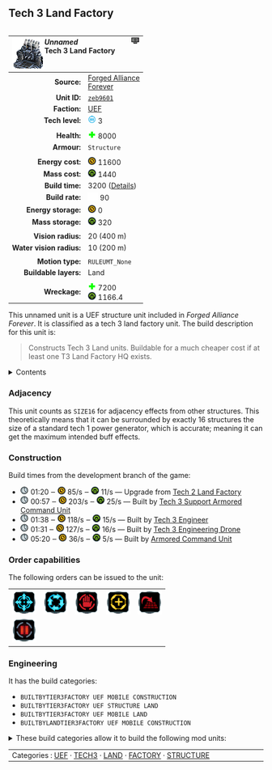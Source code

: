 Tech 3 Land Factory
----
<table align="right">
    <thead>
        <tr>
            <th align="left" colspan="2">
                <img align="left" src="icons/units/ZEB9601_icon.png" title="The unit icon" /><img align="right" src="icons/strategicicons/icon_factory3_land_rest.png" title="icon_factory3_land" /><i>Unnamed</i><br />Tech 3 Land Factory
            </th>
        </tr>
    </thead>
    <tbody>
        <tr>
            <td align="right"><strong>Source:</strong></td>
            <td><a href="Forged Alliance Forever">Forged Alliance<br />Forever</a></td>
        </tr>
        <tr>
            <td align="right"><strong>Unit ID:</strong></td>
            <td><a href="https://github.com/FAForever/fa/D:/faf-development/fa/units/ZEB9601/ZEB9601_unit.bp"><code>zeb9601</code></a></td>
        </tr>
        <tr>
            <td align="right"><strong>Faction:</strong></td>
            <td><a href="_categories.UEF">UEF</a></td>
        </tr>
        <tr>
            <td align="right"><strong>Tech level:</strong></td>
            <td><img src="icons/T3.png" title="Tech 3" /> 3</td>
        </tr>
        <tr><td align="center" colspan="2"></td></tr>
        <tr>
            <td align="right"><strong>Health:</strong></td>
            <td><img src="icons/health.png" title="Health" /> 8000</td>
        </tr>
        <tr>
            <td align="right"><strong>Armour:</strong></td>
            <td><code>Structure</code></td>
        </tr>
        <tr><td align="center" colspan="2"></td></tr>
        <tr>
            <td align="right"><strong>Energy cost:</strong></td>
            <td><img src="icons/energy.png" title="Energy" /> 11600</td>
        </tr>
        <tr>
            <td align="right"><strong>Mass cost:</strong></td>
            <td><img src="icons/mass.png" title="Mass" /> 1440</td>
        </tr>
        <tr>
            <td align="right"><strong>Build time:</strong></td>
            <td>3200 (<a href="#construction">Details</a>)</td>
        </tr>
        <tr>
            <td align="right"><strong>Build rate:</strong></td>
            <td><img src="icons/build.png" title="Build" /> 90</td>
        </tr>
        <tr>
            <td align="right"><strong>Energy storage:</strong></td>
            <td><img src="icons/energy.png" title="Energy" /> 0</td>
        </tr>
        <tr>
            <td align="right"><strong>Mass storage:</strong></td>
            <td><img src="icons/mass.png" title="Mass" /> 320</td>
        </tr>
        <tr><td align="center" colspan="2"></td></tr>
        <tr>
            <td align="right"><strong>Vision radius:</strong></td>
            <td> <span title="0.40 km, 0.25 mi">20 (400 m)</span></td>
        </tr>
        <tr>
            <td align="right"><strong>Water vision radius:</strong></td>
            <td> <span title="0.20 km, 0.12 mi">10 (200 m)</span></td>
        </tr>
        <tr><td align="center" colspan="2"></td></tr>
        <tr>
            <td align="right"><strong>Motion type:</strong></td>
            <td><code>RULEUMT_None</code></td>
        </tr>
        <tr>
            <td align="right"><strong>Buildable layers:</strong></td>
            <td>Land</td>
        </tr>
        <tr><td align="center" colspan="2"></td></tr>
        <tr>
            <td align="right"><strong>Wreckage:</strong></td>
            <td><img src="icons/health.png" title="Health" /> 7200<br /><img src="icons/mass.png" title="Mass" /> 1166.4</td>
        </tr>
    </tbody>
</table>

This unnamed unit is a UEF structure unit included in *Forged Alliance Forever*.
It is classified as a tech 3 land factory unit.
The build description for this unit is:

<blockquote>Constructs Tech 3 Land units. Buildable for a much cheaper cost if at least one T3 Land Factory HQ exists.</blockquote>

<details>
<summary>Contents</summary>

1. – <a href="#adjacency">Adjacency</a>
2. – <a href="#construction">Construction</a>
3. – <a href="#order-capabilities">Order capabilities</a>
4. – <a href="#engineering">Engineering</a>
</details>

### Adjacency
This unit counts as `SIZE16` for adjacency effects from other structures. This theoretically means that it can be surrounded by exactly 16 structures the size of a standard tech 1 power generator, which is accurate; meaning it can get the maximum intended buff effects. 

### Construction
Build times from the development branch of the game:
* <img src="icons/time.png" title="Time" /> 01:20 ‒ <img src="icons/energy.png" title="Energy" /> 85/s ‒ <img src="icons/mass.png" title="Mass" /> 11/s — Upgrade from <a href="ZEB9501">Tech 2 Land Factory</a>
* <img src="icons/time.png" title="Time" /> 00:57 ‒ <img src="icons/energy.png" title="Energy" /> 203/s ‒ <img src="icons/mass.png" title="Mass" /> 25/s — Built by <a href="UEL0301">Tech 3 Support Armored Command Unit</a>
* <img src="icons/time.png" title="Time" /> 01:38 ‒ <img src="icons/energy.png" title="Energy" /> 118/s ‒ <img src="icons/mass.png" title="Mass" /> 15/s — Built by <a href="UEL0309">Tech 3 Engineer</a>
* <img src="icons/time.png" title="Time" /> 01:31 ‒ <img src="icons/energy.png" title="Energy" /> 127/s ‒ <img src="icons/mass.png" title="Mass" /> 16/s — Built by <a href="UEA0003">Tech 3 Engineering Drone</a>
* <img src="icons/time.png" title="Time" /> 05:20 ‒ <img src="icons/energy.png" title="Energy" /> 36/s ‒ <img src="icons/mass.png" title="Mass" /> 5/s — Built by <a href="UEL0001">Armored Command Unit</a>

### Order capabilities
The following orders can be issued to the unit:
<table>
<td><img float="left" src="icons/orders/move.png" title="Move" /></td>
<td><img float="left" src="icons/orders/patrol.png" title="Patrol" /></td>
<td><img float="left" src="icons/orders/stop.png" title="Stop" /></td>
<td><img float="left" src="icons/orders/guard.png" title="Assist" /></td>
<td><img float="left" src="icons/orders/stand-ground.png" title="Fire State" /></td>
<tr>
<td><img float="left" src="icons/orders/pause.png" title="Pause Construction
Pause/unpause current construction order" /></td>
</table>

### Engineering
It has the build categories:
* <code>BUILTBYTIER3FACTORY UEF MOBILE CONSTRUCTION</code>
* <code>BUILTBYTIER3FACTORY UEF STRUCTURE LAND</code>
* <code>BUILTBYTIER3FACTORY UEF MOBILE LAND</code>
* <code>BUILTBYLANDTIER3FACTORY UEF MOBILE CONSTRUCTION</code>


<details>
<summary>These build categories allow it to build the following mod units:

</summary>

<table>
    <tr>
        <td><img src="icons/T1.png" title="T1" /></td>
        <td><a href="UEL0105"><img src="icons/units/UEL0105_icon.png" title="Tech 1 Engineer" width="64px" /></a></td>
        <td><a href="UEL0101"><img src="icons/units/UEL0101_icon.png" title="Tech 1 Land Scout" width="64px" /></a></td>
        <td><a href="UEL0106"><img src="icons/units/UEL0106_icon.png" title="Tech 1 Light Assault Bot" width="64px" /></a></td>
        <td><a href="UEL0201"><img src="icons/units/UEL0201_icon.png" title="Tech 1 Medium Tank" width="64px" /></a></td>
        <td><a href="UEL0104"><img src="icons/units/UEL0104_icon.png" title="Tech 1 Mobile Anti-Air Gun" width="64px" /></a></td>
        <td><a href="UEL0103"><img src="icons/units/UEL0103_icon.png" title="Tech 1 Mobile Light Artillery" width="64px" /></a></td>
    </tr>
    <tr>
        <td><img src="icons/T2.png" title="T2" /></td>
        <td><a href="UEL0208"><img src="icons/units/UEL0208_icon.png" title="Tech 2 Engineer" width="64px" /></a></td>
        <td><a href="XEL0209"><img src="icons/units/XEL0209_icon.png" title="Tech 2 Field Engineer" width="64px" /></a></td>
        <td><a href="DEL0204"><img src="icons/units/DEL0204_icon.png" title="Tech 2 Gatling Bot" width="64px" /></a></td>
        <td><a href="UEL0202"><img src="icons/units/UEL0202_icon.png" title="Tech 2 Heavy Tank" width="64px" /></a></td>
        <td><a href="UEL0203"><img src="icons/units/UEL0203_icon.png" title="Tech 2 Amphibious Tank" width="64px" /></a></td>
        <td><a href="UEL0205"><img src="icons/units/UEL0205_icon.png" title="Tech 2 Mobile AA Flak Artillery" width="64px" /></a></td>
        <td><a href="UEL0111"><img src="icons/units/UEL0111_icon.png" title="Tech 2 Mobile Missile Launcher" width="64px" /></a></td>
        <td><a href="UEL0307"><img src="icons/units/UEL0307_icon.png" title="Tech 2 Mobile Shield Generator" width="64px" /></a></td>
    </tr>
    <tr>
        <td><img src="icons/T3.png" title="T3" /></td>
        <td><a href="UEL0309"><img src="icons/units/UEL0309_icon.png" title="Tech 3 Engineer" width="64px" /></a></td>
        <td><a href="UEL0303"><img src="icons/units/UEL0303_icon.png" title="Tech 3 Heavy Assault Bot" width="64px" /></a></td>
        <td><a href="DELK002"><img src="icons/units/DELK002_icon.png" title="Tech 3 Mobile Rapid-fire AA Cannon" width="64px" /></a></td>
        <td><a href="UEL0304"><img src="icons/units/UEL0304_icon.png" title="Tech 3 Mobile Heavy Artillery" width="64px" /></a></td>
        <td><a href="XEL0305"><img src="icons/units/XEL0305_icon.png" title="Tech 3 Armored Assault Bot" width="64px" /></a></td>
        <td><a href="XEL0306"><img src="icons/units/XEL0306_icon.png" title="Tech 3 Mobile Missile Platform" width="64px" /></a></td>
    </tr>
</table>

</details>


<table align="center">
<td width="1215px">Categories : 
<a href="_categories.UEF">UEF</a> · 
<a href="_categories.TECH3">TECH3</a> · 
<a href="_categories.LAND">LAND</a> · 
<a href="_categories.FACTORY">FACTORY</a> · 
<a href="_categories.STRUCTURE">STRUCTURE</a></td>
</table>
